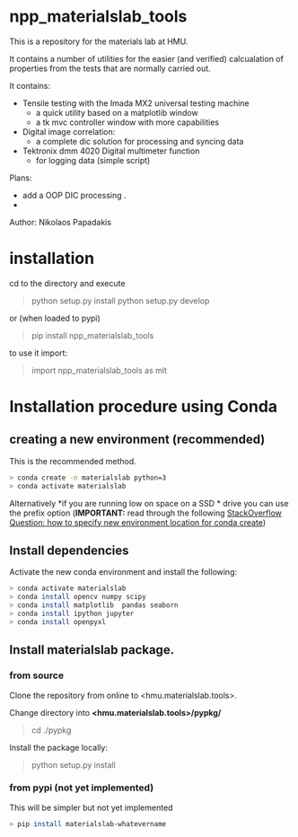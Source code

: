 # npp_materialslab_tools

This is a repository for the materials lab at HMU.

It contains a number of utilities for the easier (and verified) calcualation of properties from the tests that are normally carried out. 

It contains:
- Tensile testing with the Imada MX2 universal testing machine
  - a quick utility based on a matplotlib window
  - a tk mvc controller window with more capabilities
- Digital image correlation:
  - a complete dic solution for processing and syncing data
- Tektronix dmm 4020 Digital multimeter function
  - for logging data (simple script) 

Plans:

- add a OOP DIC processing .
- 
Author: Nikolaos Papadakis



# installation

cd to the directory and execute

> python setup.py install
> python setup.py develop

or (when loaded to pypi)

> pip install npp_materialslab_tools

to use it import:

> import npp_materialslab_tools as mlt

#  Installation procedure using Conda

## creating a new environment (recommended)

This is the recommended method.

```bash
> conda create -n materialslab python=3
> conda activate materialslab 

```

Alternatively *if you are running low on space on a SSD * drive you can use the prefix option (**IMPORTANT:** read through the following [StackOverflow Question: how to specify new environment location for conda create](https://stackoverflow.com/questions/37926940/how-to-specify-new-environment-location-for-conda-create))


## Install dependencies

Activate the new conda environment and install the following:

```bash
> conda activate materialslab
> conda install opencv numpy scipy
> conda install matplotlib  pandas seaborn
> conda install ipython jupyter
> conda install openpyxl
```


## Install materialslab package.

### from source

Clone the repository from online to <hmu.materialslab.tools>.

Change directory into **<hmu.materialslab.tools>/pypkg/**

> cd ./pypkg

Install the package locally:

> python setup.py install

### from pypi (not yet implemented)

This will be simpler but not yet implemented

```bash
> pip install materialslab-whatevername
```
